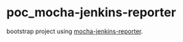 # poc_mocha-jenkins-reporter
bootstrap project using [mocha-jenkins-reporter](https://github.com/juhovh/mocha-jenkins-reporter).

